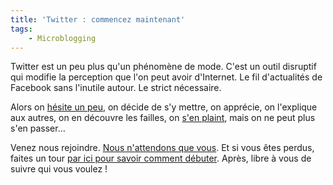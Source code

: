 ```yaml
---
title: 'Twitter : commencez maintenant'
tags:
    - Microblogging
---
```


Twitter est un peu plus qu'un phénomène de mode. C'est un outil disruptif qui modifie la perception que l'on peut avoir d'Internet. Le fil d'actualités de Facebook sans l'inutile autour. Le strict nécessaire.

<!-- more -->

Alors on [hésite un peu](/notes/2007-11-twitter-or-not-twitter-that-is-the-blogger-question/), on décide de s'y mettre, on apprécie, on l'explique aux autres, on en découvre les failles, on [s'en plaint](/notes/2009-02-twitter-ce-megaphone/), mais on ne peut plus s'en passer…

Venez nous rejoindre. [Nous n'attendons que vous](https://twitter.com/). Et si vous êtes perdus, faites un tour [par ici pour savoir comment débuter](http://www.aspectgeek.com/tech/twitter). Après, libre à vous de suivre qui vous voulez !
